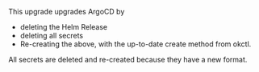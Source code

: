 This upgrade upgrades ArgoCD by
* deleting the Helm Release 
* deleting all secrets
* Re-creating the above, with the up-to-date create method from okctl.

All secrets are deleted and re-created because they have a new format.
